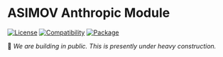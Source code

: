 # ASIMOV Anthropic Module

[![License](https://img.shields.io/badge/license-Public%20Domain-blue.svg)](https://unlicense.org)
[![Compatibility](https://img.shields.io/badge/ruby-3.2%2B-blue)](https://endoflife.date/ruby)
[![Package](https://img.shields.io/gem/v/asimov-anthropic-module)](https://rubygems.org/gems/asimov-anthropic-module)

🚧 _We are building in public. This is presently under heavy construction._
